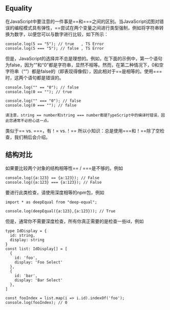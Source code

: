 ## Equality

在JavaScript中要注意的一件事是==和===之间的区别。当JavaScript试图对错误的编程模式具有弹性，==尝试在两个变量之间进行类型强制，例如将字符串转换为数字，以便您可以与数字进行比较，如下所示：

```
console.log(5 == "5"); // true   , TS Error
console.log(5 === "5"); // false , TS Error
```

但是，JavaScript的选择并不总是理想的。例如，在下面的示例中，第一个语句为false，因为“”和“0”都是字符串，显然不相等。然而，在第二种情况下，0和空字符串（“”）都是false的（即表现得像假），因此相对于==是相等的。使用===时，这两个语句都是错误的。

```
console.log("" == "0"); // false
console.log(0 == ""); // true

console.log("" === "0"); // false
console.log(0 === ""); // false
```

```
请注意，string == number和string === number都是TypeScript中的编译时错误，因此您通常不必担心这一点。
```

类似于== vs. ===，有！= vs.！== 所以小知识：总是使用===和！==除了空检查，我们稍后会介绍。

## 结构对比

如果要比较两个对象的结构相等性== / ===是不够的。例如

```
console.log({a:123} == {a:123}); // False
console.log({a:123} === {a:123}); // False
```

要进行此类检查，请使用深度相等的npm包，例如

```
import * as deepEqual from "deep-equal";

console.log(deepEqual({a:123},{a:123})); // True
```

但是，通常你不需要深度检查，所有你真正需要的是检查一些id，例如

```
type IdDisplay = {
  id: string,
  display: string
}
const list: IdDisplay[] = [
  {
    id: 'foo',
    display: 'Foo Select'
  },
  {
    id: 'bar',
    display: 'Bar Select'
  },
]

const fooIndex = list.map(i => i.id).indexOf('foo');
console.log(fooIndex); // 0
```

